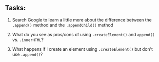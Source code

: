 ## Tasks:

1. Search Google to learn a little more about the difference between the `.append()` method and the `.appendChild()` method

2. What do you see as pros/cons of using `.createElement()` and `append()` vs. `.innerHTML`?

3. What happens if I create an element using `.createElement()` but don't use `.append()`?